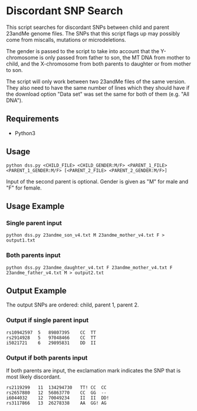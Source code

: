 # Discordant SNP Search
This script searches for discordant SNPs between child and parent 23andMe genome files. The SNPs that this script flags up may possibly come from miscalls, mutations or microdeletions.

The gender is passed to the script to take into account that the Y-chromosome is only passed from father to son, the MT DNA from mother to child, and the X-chromosome from both parents to daughter or from mother to son.

The script will only work between two 23andMe files of the same version. They also need to have the same number of lines which they should have if the download option "Data set" was set the same for both of them (e.g. "All DNA").

## Requirements
* Python3

## Usage
```
python dss.py <CHILD_FILE> <CHILD_GENDER:M/F> <PARENT_1_FILE> <PARENT_1_GENDER:M/F> [<PARENT_2_FILE> <PARENT_2_GENDER:M/F>]
```
Input of the second parent is optional. Gender is given as "M" for male and "F" for female.

## Usage Example
### Single parent input
```
python dss.py 23andme_son_v4.txt M 23andme_mother_v4.txt F > output1.txt
```

### Both parents input
```
python dss.py 23andme_daughter_v4.txt F 23andme_mother_v4.txt F 23andme_father_v4.txt M > output2.txt
```

## Output Example
The output SNPs are ordered: child, parent 1, parent 2.
### Output if single parent input
```
rs10942597	5	89807395	CC	TT
rs2914928	5	97048466	CC	TT
i5021721	6	29895831	DD	II
```

### Output if both parents input
If both parents are input, the exclamation mark indicates the SNP that is most likely discordant.
```
rs2119299	11	134294730	TT!	CC	CC
rs2657880	12	56863770	CC	GG	--
i6044032	12	70049234	II	II	DD!
rs3117866	13	26278338	AA	GG!	AG
```
